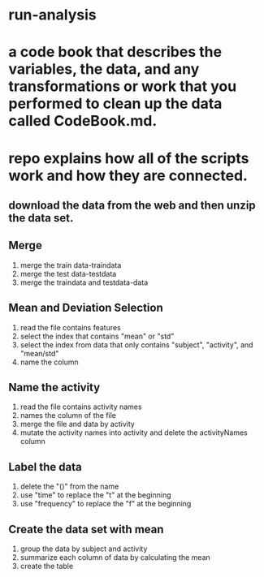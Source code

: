 # run-analysis
# a code book that describes the variables, the data, and any transformations or work that you performed to clean up the data called CodeBook.md.
# repo explains how all of the scripts work and how they are connected.

## download the data from the web and then unzip the data set.

## Merge
1. merge the train data-traindata
2. merge the test data-testdata
3. merge the traindata and testdata-data

## Mean and Deviation Selection
1. read the file contains features
2. select the index that contains "mean" or "std"
3. select the index from data that only contains "subject", "activity", and "mean/std"
4. name the column

## Name the activity
1. read the file contains activity names
2. names the column of the file
3. merge the file and data by activity
4. mutate the activity names into activity and delete the activityNames column

## Label the data
1. delete the "()" from the name
2. use "time" to replace the "t" at the beginning
2. use "frequency" to replace the "f" at the beginning

## Create the data set with mean
1. group the data by subject and activity
2. summarize each column of data by calculating the mean
3. create the table

